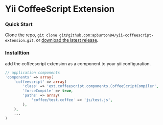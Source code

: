 Yii CoffeeScript Extension
==========================

### Quick Start
Clone the repo, `git clone git@github.com:apburton84/yii-coffeescript-extension.git`, or [download the latest release](https://github.com/apburton84/yii-coffeescript-extension/zipball/master).

### Installtion

add the coffeescript extension as a component to your yii configuration.

```php
// application components
'components' => array(
    'coffeescript' => array( 
        'class' => 'ext.coffeescript.components.CoffeeScriptCompiler', 
        'forceCompile' => true, 
        'paths' => array( 
            'coffee/test.coffee' => 'js/test.js', 
        ),
    ), 
    ...
)
```
